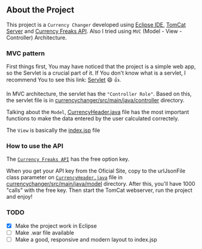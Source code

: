 ## About the Project
This project is a `Currency Changer` developed using [Eclipse IDE](https://www.eclipse.org/downloads/packages/release/2022-09/r),
[TomCat Server](https://tomcat.apache.org/download-10.cgi) and [Currency Freaks API](https://currencyfreaks.com/). Also I tried using `MVC` (Model - View - Controller)
Architecture.
### MVC pattern
First things first, You may have noticed that the project is a simple web app, so the Servlet is a crucial part of it. If You
don't know what is a servlet, I recommend You to see this link: [Servlet](https://www.geeksforgeeks.org/introduction-java-servlets/) :smile: :+1:.

In MVC architecture, the servlet has the `"Controller Role"`. Based on this, the servlet file is in [currencychanger/src/main/java/controller](https://github.com/itznokx/currency_change_java/tree/main/currencychanger/src/main/java/controller) directory.

Talking about the `Model`, [CurrencyHeader.java](https://github.com/itznokx/currency_change_java/blob/main/src/main/java/model/CurrencyHeader.java) file has the most important functions to make the data entered by the user calculated correctely.

The `View` is basically the [index.jsp](https://github.com/itznokx/currency_change_java/blob/main/currencychanger/WebContent/index.jsp) file
### How to use the API
The [`Currency Freaks API`](https://currencyfreaks.com) has the free option key.

When you get your API key from the Oficial Site, copy to the urlJsonFile class parameter on [`CurrencyHeader.java`](https://github.com/itznokx/currency_change_java/blob/main/currencychanger/src/main/java/model/CurrencyHeader.java) file in [currencychanger/src/main/java/model](https://github.com/itznokx/currency_change_java/tree/main/currencychanger/src/main/java/model) directory.
After this, you'll have 1000 "calls" with the free key. Then start the TomCat webserver, run the project and enjoy!

### TODO
- [x] Make the project work in Eclipse
- [ ] Make .war file available
- [ ] Make a good, responsive and modern layout to index.jsp
